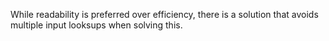 While readability is preferred over efficiency, there is a solution that avoids multiple input looksups when solving this.